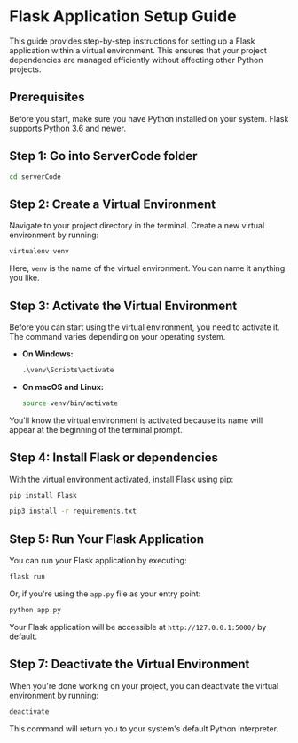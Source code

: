 
# Flask Application Setup Guide

This guide provides step-by-step instructions for setting up a Flask application within a virtual environment. This ensures that your project dependencies are managed efficiently without affecting other Python projects.

## Prerequisites

Before you start, make sure you have Python installed on your system. Flask supports Python 3.6 and newer.

## Step 1: Go into ServerCode folder


```bash
cd serverCode
```

## Step 2: Create a Virtual Environment

Navigate to your project directory in the terminal. Create a new virtual environment by running:

```bash
virtualenv venv
```

Here, `venv` is the name of the virtual environment. You can name it anything you like.

## Step 3: Activate the Virtual Environment

Before you can start using the virtual environment, you need to activate it. The command varies depending on your operating system.

- **On Windows:**

  ```cmd
  .\venv\Scripts\activate
  ```

- **On macOS and Linux:**

  ```bash
  source venv/bin/activate
  ```

You'll know the virtual environment is activated because its name will appear at the beginning of the terminal prompt.

## Step 4: Install Flask or dependencies

With the virtual environment activated, install Flask using pip:

```bash
pip install Flask

pip3 install -r requirements.txt
```

## Step 5: Run Your Flask Application

You can run your Flask application by executing:

```bash
flask run
```

Or, if you're using the `app.py` file as your entry point:

```bash
python app.py
```

Your Flask application will be accessible at `http://127.0.0.1:5000/` by default.

## Step 7: Deactivate the Virtual Environment

When you're done working on your project, you can deactivate the virtual environment by running:

```bash
deactivate
```

This command will return you to your system's default Python interpreter.

